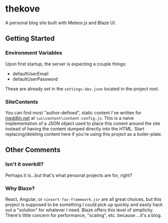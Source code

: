 # thekove
A personal blog site built with Meteor.js and Blaze UI. 

## Getting Started
### Environment Variables
Upon first startup, the server is expecting a couple things:
- defaultUserEmail
- defaultUserPassword

These are already set in the ```settings-dev.json``` located in the project root.

### SiteContents
You can find most "author-defined", static content I've written for [meddlin.net](http://meddlin.net) at ```\ui\content\content-config.js```. This is a naive implementation of a JSON object used to place this conent around the site instead of having the content dumped directly into the HTML. Start replacing/deleting content here if you're using this project as a boiler-plate.

## Other Comments
### Isn't it overkill?
Perhaps it is...but that's what personal projects are for, right?

### Why Blaze?
React, Angular, or ```<insert-fav-framework.js>``` are all great choices, but this project is supposed to be something I could pick up quickly and easily hack out a "solution" for whatever I need. Blaze offers this level of simplicity. There's little concern for performance, "scaling", etc. because ...it's a blog.
